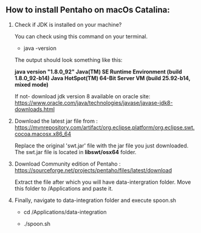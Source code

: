 ## How to install Pentaho on macOs Catalina:



1. Check if JDK is installed on your machine? 
   
   You can check using this command on your terminal. 
   
   * java -version
   
   The output should look something like this: 
   
   **java version "1.8.0_92"
   Java(TM) SE Runtime Environment (build 1.8.0_92-b14)
   Java HotSpot(TM) 64-Bit Server VM (build 25.92-b14, mixed mode)**

   If not- download jdk version 8 available on oracle site: https://www.oracle.com/java/technologies/javase/javase-jdk8-downloads.html

2. Download the latest jar file from : https://mvnrepository.com/artifact/org.eclipse.platform/org.eclipse.swt.cocoa.macosx.x86_64

   Replace the original 'swt.jar' file with the jar file you just downloaded. The swt.jar file is located in **libswt/osx64** folder.

3. Download Community edition of Pentaho : https://sourceforge.net/projects/pentaho/files/latest/download

   Extract the file after which you will have data-intergration folder.
   Move this folder to /Applications and paste it.
 
4. Finally, navigate to data-integration folder and execute spoon.sh
  
   * cd /Applications/data-integration
  
   * ./spoon.sh
 
